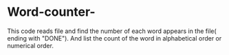 # Word-counter-
This code reads file and find the number of each word appears in the file( ending with "DONE"). And list the count of the word in alphabetical order or numerical order.
